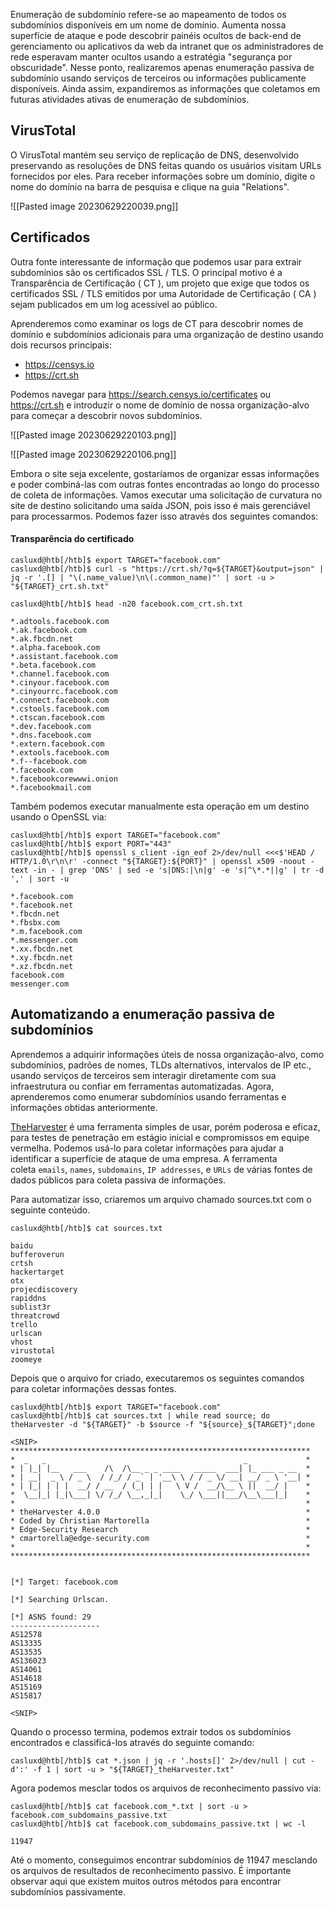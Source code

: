 Enumeração de subdomínio refere-se ao mapeamento de todos os subdomínios disponíveis em um nome de domínio. Aumenta nossa superfície de ataque e pode descobrir painéis ocultos de back-end de gerenciamento ou aplicativos da web da intranet que os administradores de rede esperavam manter ocultos usando a estratégia "segurança por obscuridade". Nesse ponto, realizaremos apenas enumeração passiva de subdomínio usando serviços de terceiros ou informações publicamente disponíveis. Ainda assim, expandiremos as informações que coletamos em futuras atividades ativas de enumeração de subdomínios.

## VirusTotal

O VirusTotal mantém seu serviço de replicação de DNS, desenvolvido preservando as resoluções de DNS feitas quando os usuários visitam URLs fornecidos por eles. Para receber informações sobre um domínio, digite o nome do domínio na barra de pesquisa e clique na guia "Relations".

![[Pasted image 20230629220039.png]]

## Certificados

Outra fonte interessante de informação que podemos usar para extrair subdomínios são os certificados SSL / TLS. O principal motivo é a Transparência de Certificação ( CT ), um projeto que exige que todos os certificados SSL / TLS emitidos por uma Autoridade de Certificação ( CA ) sejam publicados em um log acessível ao público.

Aprenderemos como examinar os logs de CT para descobrir nomes de domínio e subdomínios adicionais para uma organização de destino usando dois recursos principais:

- https://censys.io
- https://crt.sh

Podemos navegar para https://search.censys.io/certificates ou https://crt.sh e introduzir o nome de domínio de nossa organização-alvo para começar a descobrir novos subdomínios.

![[Pasted image 20230629220103.png]]

![[Pasted image 20230629220106.png]]

Embora o site seja excelente, gostaríamos de organizar essas informações e poder combiná-las com outras fontes encontradas ao longo do processo de coleta de informações. Vamos executar uma solicitação de curvatura no site de destino solicitando uma saída JSON, pois isso é mais gerenciável para processarmos. Podemos fazer isso através dos seguintes comandos:

#### Transparência do certificado

```shell-session
casluxd@htb[/htb]$ export TARGET="facebook.com"
casluxd@htb[/htb]$ curl -s "https://crt.sh/?q=${TARGET}&output=json" | jq -r '.[] | "\(.name_value)\n\(.common_name)"' | sort -u > "${TARGET}_crt.sh.txt"
```

```shell-session
casluxd@htb[/htb]$ head -n20 facebook.com_crt.sh.txt

*.adtools.facebook.com
*.ak.facebook.com
*.ak.fbcdn.net
*.alpha.facebook.com
*.assistant.facebook.com
*.beta.facebook.com
*.channel.facebook.com
*.cinyour.facebook.com
*.cinyourrc.facebook.com
*.connect.facebook.com
*.cstools.facebook.com
*.ctscan.facebook.com
*.dev.facebook.com
*.dns.facebook.com
*.extern.facebook.com
*.extools.facebook.com
*.f--facebook.com
*.facebook.com
*.facebookcorewwwi.onion
*.facebookmail.com
```

Também podemos executar manualmente esta operação em um destino usando o OpenSSL via:

```shell-session
casluxd@htb[/htb]$ export TARGET="facebook.com"
casluxd@htb[/htb]$ export PORT="443"
casluxd@htb[/htb]$ openssl s_client -ign_eof 2>/dev/null <<<$'HEAD / HTTP/1.0\r\n\r' -connect "${TARGET}:${PORT}" | openssl x509 -noout -text -in - | grep 'DNS' | sed -e 's|DNS:|\n|g' -e 's|^\*.*||g' | tr -d ',' | sort -u

*.facebook.com
*.facebook.net
*.fbcdn.net
*.fbsbx.com
*.m.facebook.com
*.messenger.com
*.xx.fbcdn.net
*.xy.fbcdn.net
*.xz.fbcdn.net
facebook.com
messenger.com
```

## Automatizando a enumeração passiva de subdomínios

Aprendemos a adquirir informações úteis de nossa organização-alvo, como subdomínios, padrões de nomes, TLDs alternativos, intervalos de IP etc., usando serviços de terceiros sem interagir diretamente com sua infraestrutura ou confiar em ferramentas automatizadas. Agora, aprenderemos como enumerar subdomínios usando ferramentas e informações obtidas anteriormente.

[TheHarvester](https://github.com/laramies/theHarvester) é uma ferramenta simples de usar, porém poderosa e eficaz, para testes de penetração em estágio inicial e compromissos em equipe vermelha. Podemos usá-lo para coletar informações para ajudar a identificar a superfície de ataque de uma empresa. A ferramenta coleta `emails`, `names`, `subdomains`, `IP addresses`, e `URLs` de várias fontes de dados públicos para coleta passiva de informações. 

Para automatizar isso, criaremos um arquivo chamado sources.txt com o seguinte conteúdo.

```shell-session
casluxd@htb[/htb]$ cat sources.txt

baidu
bufferoverun
crtsh
hackertarget
otx
projecdiscovery
rapiddns
sublist3r
threatcrowd
trello
urlscan
vhost
virustotal
zoomeye
```

Depois que o arquivo for criado, executaremos os seguintes comandos para coletar informações dessas fontes.

```shell-session
casluxd@htb[/htb]$ export TARGET="facebook.com"
casluxd@htb[/htb]$ cat sources.txt | while read source; do theHarvester -d "${TARGET}" -b $source -f "${source}_${TARGET}";done

<SNIP>
*******************************************************************
*  _   _                                            _             *
* | |_| |__   ___    /\  /\__ _ _ ____   _____  ___| |_ ___ _ __  *
* | __|  _ \ / _ \  / /_/ / _` | '__\ \ / / _ \/ __| __/ _ \ '__| *
* | |_| | | |  __/ / __  / (_| | |   \ V /  __/\__ \ ||  __/ |    *
*  \__|_| |_|\___| \/ /_/ \__,_|_|    \_/ \___||___/\__\___|_|    *
*                                                                 *
* theHarvester 4.0.0                                              *
* Coded by Christian Martorella                                   *
* Edge-Security Research                                          *
* cmartorella@edge-security.com                                   *
*                                                                 *
*******************************************************************


[*] Target: facebook.com

[*] Searching Urlscan.

[*] ASNS found: 29
--------------------
AS12578
AS13335
AS13535
AS136023
AS14061
AS14618
AS15169
AS15817

<SNIP>
```

Quando o processo termina, podemos extrair todos os subdomínios encontrados e classificá-los através do seguinte comando:

```shell-session
casluxd@htb[/htb]$ cat *.json | jq -r '.hosts[]' 2>/dev/null | cut -d':' -f 1 | sort -u > "${TARGET}_theHarvester.txt"
```

Agora podemos mesclar todos os arquivos de reconhecimento passivo via:

```shell-session
casluxd@htb[/htb]$ cat facebook.com_*.txt | sort -u > facebook.com_subdomains_passive.txt
casluxd@htb[/htb]$ cat facebook.com_subdomains_passive.txt | wc -l

11947
```

Até o momento, conseguimos encontrar subdomínios de 11947 mesclando os arquivos de resultados de reconhecimento passivo. É importante observar aqui que existem muitos outros métodos para encontrar subdomínios passivamente. 